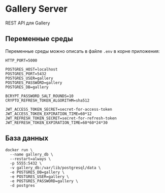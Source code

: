 # Gallery Server

REST API для Gallery

## Переменные среды

Переменные среды можно описать в файле `.env` в корне приложения:

```dotenv
HTTP_PORT=5000

POSTGRES_HOST=localhost
POSTGRES_PORT=5432
POSTGRES_USER=gallery
POSTGRES_PASSWORD=gallery
POSTGRES_DB=gallery

BCRYPT_PASSWORD_SALT_ROUNDS=10
CRYPTO_REFRESH_TOKEN_ALGORITHM=sha512

JWT_ACCESS_TOKEN_SECRET=secret-for-access-token
JWT_ACCESS_TOKEN_EXPIRATION_TIME=60*12
JWT_REFRESH_TOKEN_SECRET=secret-for-refresh-token
JWT_REFRESH_TOKEN_EXPIRATION_TIME=60*60*24*30
```

## База данных

```shell
docker run \
  --name gallery_db \
  --restart=always \
  -p 5555:5432 \
  -v gallery_db:/var/lib/postgresql/data \
  -e POSTGRES_DB=gallery \
  -e POSTGRES_USER=gallery \
  -e POSTGRES_PASSWORD=gallery \
  -d postgres
```